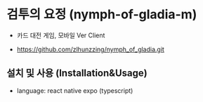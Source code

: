 # 검투의 요정 (nymph-of-gladia-m)

- 카드 대전 게임, 모바일 Ver Client

- https://github.com/zlhunzzing/nymph_of_gladia.git

<!-- ## 기능

- 회원가입 & 로그인

- 방 만들기

<img src='readmeImage/makeRoom.gif' />

- 방 입장 (+채팅)

<img src='readmeImage/inRoom.gif' />

- 실시간 전투

<img src='readmeImage/battle.gif' /> -->

## 설치 및 사용 (Installation&Usage)

- language: react native expo (typescript)
